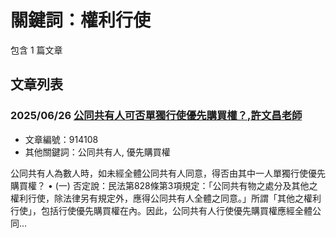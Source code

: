 # 關鍵詞：權利行使

包含 1 篇文章

## 文章列表

### 2025/06/26 [公同共有人可否單獨行使優先購買權？,許文昌老師](../../articles/914108_%E5%85%AC%E5%90%8C%E5%85%B1%E6%9C%89%E4%BA%BA%E5%8F%AF%E5%90%A6%E5%96%AE%E7%8D%A8%E8%A1%8C%E4%BD%BF%E5%84%AA%E5%85%88%E8%B3%BC%E8%B2%B7%E6%AC%8A%EF%BC%9F%2C%E8%A8%B1%E6%96%87%E6%98%8C%E8%80%81%E5%B8%AB.md)
- 文章編號：914108
- 其他關鍵詞：公同共有人, 優先購買權

公同共有人為數人時，如未經全體公同共有人同意，得否由其中一人單獨行使優先購買權？ • (一) 否定說：民法第828條第3項規定：「公同共有物之處分及其他之權利行使，除法律另有規定外，應得公同共有人全體之同意。」所謂「其他之權利行使」，包括行使優先購買權在內。因此，公同共有人行使優先購買權應經全體公同...

